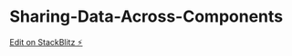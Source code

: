 # Sharing-Data-Across-Components

[Edit on StackBlitz ⚡️](https://stackblitz.com/edit/angular-ivy-veaglb)